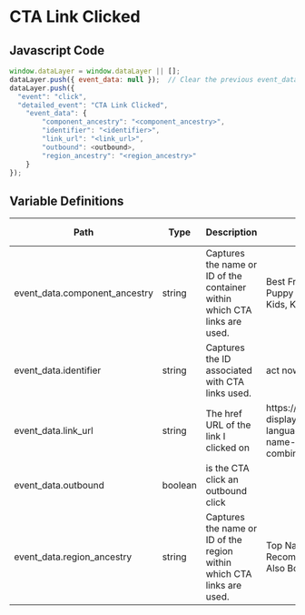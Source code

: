 # CTA Link Clicked

### 

## Javascript Code
```js
window.dataLayer = window.dataLayer || [];
dataLayer.push({ event_data: null });  // Clear the previous event_data object.
dataLayer.push({
  "event": "click",
  "detailed_event": "CTA Link Clicked",
    "event_data": {
        "component_ancestry": "<component_ancestry>",
        "identifier": "<identifier>",
        "link_url": "<link_url>",
        "outbound": <outbound>,
        "region_ancestry": "<region_ancestry>"
    }
});
```

## Variable Definitions

|Path|Type|Description|Example|Pattern|Min Length|Max Length|Minimum|Maximum|Multiple Of|
| --- | --- | --- | --- | --- | --- | --- | --- | --- | --- |
|event_data.component_ancestry|string|Captures the name or ID of the container within which CTA links are used.|Best Friends - Best Jeans, Puppy Love, Sail Away, Mens, Kids, Kids : Tops|||||||
|event_data.identifier|string|Captures the ID associated with CTA links used.|act now, cancel, ok, 3456, 8765|||||||
|event_data.link_url|string|The href URL of the link I clicked on|https:\/\/jnjgs.force.com\/s\/article-display?language=en\_US&name=Bank-name-branch-code-combinations&|||||||
|event_data.outbound|boolean|is the CTA click an outbound click||||||||
|event_data.region_ancestry|string|Captures the name or ID of the region within which CTA links are used.|Top Nav, Footer Nav, Hero, Recommended, Also Shopped, Also Bought|||||||




